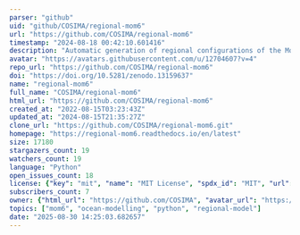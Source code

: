 ```yaml
---
parser: "github"
uid: "github/COSIMA/regional-mom6"
url: "https://github.com/COSIMA/regional-mom6"
timestamp: "2024-08-18 00:42:10.601416"
description: "Automatic generation of regional configurations of the Modular Ocean Model 6 (MOM6) in Python"
avatar: "https://avatars.githubusercontent.com/u/12704607?v=4"
repo_url: "https://github.com/COSIMA/regional-mom6"
doi: "https://doi.org/10.5281/zenodo.13159637"
name: "regional-mom6"
full_name: "COSIMA/regional-mom6"
html_url: "https://github.com/COSIMA/regional-mom6"
created_at: "2022-08-15T03:23:43Z"
updated_at: "2024-08-15T21:35:27Z"
clone_url: "https://github.com/COSIMA/regional-mom6.git"
homepage: "https://regional-mom6.readthedocs.io/en/latest"
size: 17180
stargazers_count: 19
watchers_count: 19
language: "Python"
open_issues_count: 18
license: {"key": "mit", "name": "MIT License", "spdx_id": "MIT", "url": "https://api.github.com/licenses/mit", "node_id": "MDc6TGljZW5zZTEz"}
subscribers_count: 7
owner: {"html_url": "https://github.com/COSIMA", "avatar_url": "https://avatars.githubusercontent.com/u/12704607?v=4", "login": "COSIMA", "type": "Organization"}
topics: ["mom6", "ocean-modelling", "python", "regional-model"]
date: "2025-08-30 14:25:03.682657"
---
```

